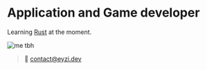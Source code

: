 # Application and Game developer

Learning [Rust](https://www.rust-lang.org/) at the moment.

![me tbh](https://media1.giphy.com/media/hrRJ41JB2zlgZiYcCw/200w.gif?cid=82a1493bg7wevc6559i829zknooojvptsfq3ssidg7i9olnp&rid=200w.gif&ct=g)

> 📧 contact@eyzi.dev

<!---
eyzi/eyzi is a ✨ special ✨ repository because its `README.md` (this file) appears on your GitHub profile.
You can click the Preview link to take a look at your changes.
--->
